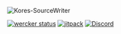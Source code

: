 ![Kores-SourceWriter](https://github.com/koresframework/Kores-SourceWriter/blob/master/Kores-source.png?raw=true)

[![wercker status](https://app.wercker.com/status/896a7d62ca5358f212dd98e6bea80dd2/s/version/4.0.0 "wercker status")](https://app.wercker.com/project/byKey/896a7d62ca5358f212dd98e6bea80dd2)
[![jitpack](https://jitpack.io/v/JonathanxD/Kores-SourceWriter.svg)](https://jitpack.io/#JonathanxD/Kores-SourceWriter)
[![Discord](https://img.shields.io/discord/291407467286364164.svg)](https://discord.gg/3cQWmtj)
